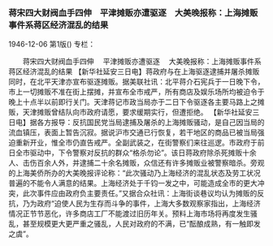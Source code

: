 ### 蒋宋四大财阀血手四伸　平津摊贩亦遭驱逐　大美晚报称：上海摊贩事件系蒋区经济混乱的结果

1946-12-06
第1版()
专栏：

　　蒋宋四大财阀血手四伸
  　平津摊贩亦遭驱逐
  　大美晚报称：上海摊贩事件系蒋区经济混乱的结果
    【新华社延安三日电】蒋政府与在上海驱逐逮捕并屠杀摊贩同时，在北平天津亦宣布驱逐摊贩。据美联社讯：北平蒋介石宪兵于一日晚下令，市上一切摊贩不准在街上摆摊，并宣布全市戒严，所有商店及娱乐场所均被迫令于晚上十点半以前即行关门。天津蒋记市政当局亦于二日下令驱逐各主要马路上之摊贩，天津摊贩曾结队向市政府请愿，要求缓期实行，但遭拒绝。
    【新华社延安三日电】据各方报导：反抗国民党当局逮捕及屠杀的上海摊贩骚动，是自己因当局的流血镇压，表面上暂告沉寂。据说沪市交通已行恢复，若干地区的商品已被当局强迫重新开业，惟全市仍直告戒严。全副武装之，在街警察们来往巡逻。市政府于前日全市驱动中，下令警察对反抗的群众“格杀勿论”。该日蒋政府除杀死摊贩十余人、击伤百余人外，并逮捕二十余名摊贩，众信还有许多摊贩业被警察暗杀。旁观的上海美侨所办的大美晚报评论称：“此次骚动乃上海经济的混乱状态及劳工状况普遍的不能令人满意的结果。上海经济处于千钧一发之中，可能造成全市的更大冲突，此次事件应由政府负主要责任。”又据合众社讯：上海街谈巷议均认为摊贩的反抗，乃为政府“迫使人民为生存而斗争的事件，上海大多数观察家指出，上海经济情况正节节恶化，许多商店工厂不能渡过旧历年关。预料上海市场将再度发生骚乱，甚至规模更大更严重之骚乱，人民对政府的不满，已“酝酿成熟，有一触即发之虞”。
